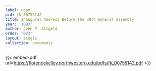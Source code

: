 ```yaml
---
label: nope
pid: fk_00755142
title: Inaugural Address Before the 38th General Assembly
year: '1893'
author: John P. Altgeld
order: '023'
layout: single
collection: documents
---
```



{{< embed-pdf url=https://florencekelley.northwestern.edu/pdfs/fk_00755142.pdf >}}